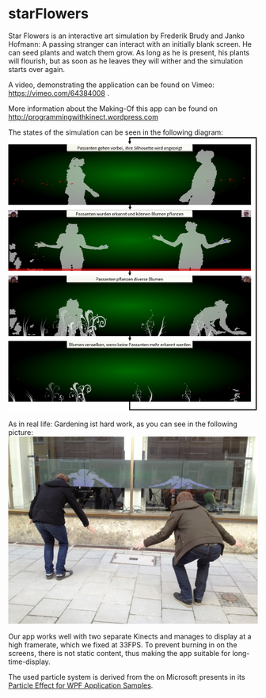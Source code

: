 starFlowers
===========
Star Flowers is an interactive art simulation by Frederik Brudy and Janko Hofmann: A passing stranger can interact with an initially blank screen. He can seed plants and watch them grow. As long as he is present, his plants will flourish, but as soon as he leaves they will wither and the simulation starts over again. 

A video, demonstrating the application can be found on Vimeo: https://vimeo.com/64384008 . 

More information about the Making-Of this app can be found on http://programmingwithkinect.wordpress.com

The states of the simulation can be seen in the following diagram:
![States of the StarFlowers App by Frederik Brudy and Janko Hofmann](StarFlowers-appstates-brudy-hofmann.jpg "TStates of the StarFlowers Kinect application by Frederik Brudy and Janko Hofmann. 1st image: Walking strangers pass the public displays, their outline will be displayed. 2nd image: Users are regcognized and can seed plants with the particle systems in their hands. 3rd image: Users seed plants. 4th image: plants wither as soon as no user is present anymore.")

As in real life: Gardening ist hard work, as you can see in the following picture:
![people bending in front of public screen o seed plants for StarFlowers App](starflowers-hard-work.jpg "Gardening ist hard work, if you want to do it right.")

Our app works well with two separate Kinects and manages to display at a high framerate, which we fixed at 33FPS. To prevent burning in on the screens, there is not static content, thus making the app suitable for long-time-display.


The used particle system is derived from the on Microsoft presents in its <a href="http://msdn.microsoft.com/en-us/library/vstudio/ms771772(v=vs.90).aspx">Particle Effect for WPF Application Samples</a>.